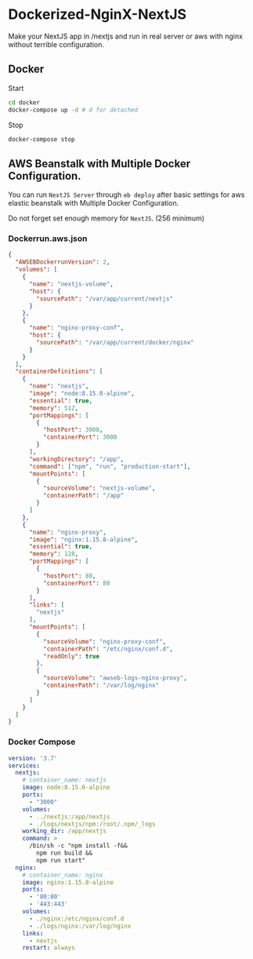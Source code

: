 # Dockerized-NginX-NextJS

Make your NextJS app in /nextjs and run in real server or aws with nginx without terrible configuration.

## Docker

Start

```sh
cd docker
docker-compose up -d # d for detached
```

Stop

```sh
docker-compose stop
```

## AWS Beanstalk with Multiple Docker Configuration.

You can run `NextJS Server` through `eb deploy` after basic settings for aws elastic beanstalk with Multiple Docker Configuration.

Do not forget set enough memory for `NextJS`. (256 minimum)

### Dockerrun.aws.json

```json
{
  "AWSEBDockerrunVersion": 2,
  "volumes": [
    {
      "name": "nextjs-volume",
      "host": {
        "sourcePath": "/var/app/current/nextjs"
      }
    },
    {
      "name": "nginx-proxy-conf",
      "host": {
        "sourcePath": "/var/app/current/docker/nginx"
      }
    }
  ],
  "containerDefinitions": [
    {
      "name": "nextjs",
      "image": "node:8.15.0-alpine",
      "essential": true,
      "memory": 512,
      "portMappings": [
        {
          "hostPort": 3000,
          "containerPort": 3000
        }
      ],
      "workingDirectory": "/app",
      "command": ["npm", "run", "production-start"],
      "mountPoints": [
        {
          "sourceVolume": "nextjs-volume",
          "containerPath": "/app"
        }
      ]
    },
    {
      "name": "nginx-proxy",
      "image": "nginx:1.15.8-alpine",
      "essential": true,
      "memory": 128,
      "portMappings": [
        {
          "hostPort": 80,
          "containerPort": 80
        }
      ],
      "links": [
        "nextjs"
      ],
      "mountPoints": [
        {
          "sourceVolume": "nginx-proxy-conf",
          "containerPath": "/etc/nginx/conf.d",
          "readOnly": true
        },
        {
          "sourceVolume": "awseb-logs-nginx-proxy",
          "containerPath": "/var/log/nginx"
        }
      ]
    }
  ]
}
```

### Docker Compose

```yml
version: '3.7'
services:
  nextjs:
    # container_name: nextjs
    image: node:8.15.0-alpine
    ports:
      - "3000"
    volumes:
      - ../nextjs:/app/nextjs
      - ./logs/nextjs/npm:/root/.npm/_logs
    working_dir: /app/nextjs
    command: >
      /bin/sh -c "npm install -f&&
        npm run build &&
        npm run start"
  nginx:
    # container_name: nginx
    image: nginx:1.15.8-alpine
    ports:
      - '80:80'
      - '443:443'
    volumes:
      - ./nginx:/etc/nginx/conf.d
      - ./logs/nginx:/var/log/nginx
    links:
      - nextjs
    restart: always
```
